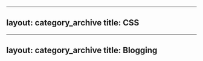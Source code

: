 <!-- categories/jekyll.md -->
---
layout: category_archive
title: CSS
---

<!-- categories/blogging.md -->
---
layout: category_archive
title: Blogging
---
